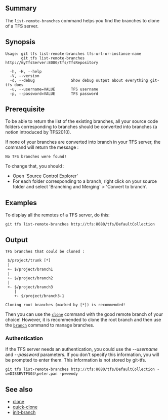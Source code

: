 ## Summary

The `list-remote-branches` command helps you find the branches to clone of a TFS server.

## Synopsis

	Usage: git tfs list-remote-branches tfs-url-or-instance-name
	       git tfs list-remote-branches http://myTfsServer:8080/tfs/TfsRepository

	  -h, -H, --help
	  -V, --version
	  -d, --debug                Show debug output about everything git-tfs does
	  -u, --username=VALUE       TFS username
	  -p, --password=VALUE       TFS password

## Prerequisite

To be able to return the list of the existing branches, all your source code folders corresponding to branches
should be converted into branches (a notion introduced by TFS2010).

If none of your branches are converted into branch in your TFS server, the command will return the message :

    No TFS branches were found!

To change that, you should :

- Open 'Source Control Explorer'
- For each folder corresponding to a branch, right click on your source folder and select 'Branching and Merging' > 'Convert to branch'.

## Examples

To display all the remotes of a TFS server, do this:

    git tfs list-remote-branches http://tfs:8080/tfs/DefaultCollection

## Output
	TFS branches that could be cloned :

	 $/project/trunk [*]
	 |
	 +- $/project/branch1
	 |
	 +- $/project/branch2
	 |
	 +- $/project/branch3
		|
		+- $/project/branch3-1
		
	Cloning root branches (marked by [*]) is recommended!

Then you can use the [`clone`](clone.md) command with the good remote branch of your choice!
However, it is recommended to clone the root branch and then use the [`branch`](branch.md) command to manage branches.

### Authentication

If the TFS server needs an authentication, you could use the _--username_ and _--password_ parameters. If you don't specify this information, you will be prompted to enter them. This information is not stored by git-tfs.

    git tfs list-remote-branches http://tfs:8080/tfs/DefaultCollection -u=DISSRVTFS03\peter.pan -p=wendy

## See also

* [clone](clone.md)
* [quick-clone](quick-clone.md)
* [init-branch](init-branch.md)
